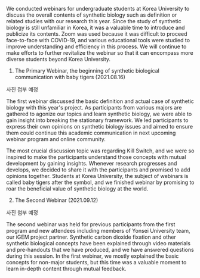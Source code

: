 We conducted webinars for undergraduate students at Korea University to discuss the overall contents of synthetic biology such as definition or related studies with our research this year. Since the study of synthetic biology is still unfamiliar in Korea, it was a valuable time to introduce and publicize its contents. Zoom was used because it was difficult to proceed face-to-face with COVID-19, and various educational tools were studied to improve understanding and efficiency in this process. We will continue to make efforts to further revitalize the webinar so that it can encompass more diverse students beyond Korea University.

1. The Primary Webinar, the beginning of synthetic biological communication with baby tigers (2021.08.16)

사진 첨부 예정

The first webinar discussed the basic definition and actual case of synthetic biology with this year's project. As participants from various majors are gathered to agonize our topics and learn synthetic biology, we were able to gain insight into breaking the stationary framework. We led participants to express their own opinions on synthetic biology issues and aimed to ensure them could continue this academic communication in next upcoming webinar program and online community.

The most crucial discussion topic was regarding Kill Switch, and we were so inspired to make the participants understand those concepts with mutual development by gaining insights. Whenever research progresses and develops, we decided to share it with the participants and promised to add opinions together. Students at Korea University, the subject of webinars is called baby tigers after the symbol, and we finished webinar by promising to roar the beneficial value of synthetic biology at the world.

2. The Second Webinar (2021.09.12)

사진 첨부 예정

The second webinar was held for previous participants from the first program and new attendees including members of Yonsei University team, our iGEM project partner. Synthetic carbon dioxide fixation and other synthetic biological concepts have been explained through video materials and pre-handouts that we have produced, and we have answered questions during this session. In the first webinar, we mostly explained the basic concepts for non-major students, but this time was a valuable moment to learn in-depth content through mutual feedback.
